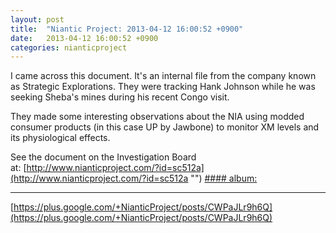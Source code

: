 ```yaml
---
layout: post
title:  "Niantic Project: 2013-04-12 16:00:52 +0900"
date:   2013-04-12 16:00:52 +0900
categories: nianticproject
---
```

I came across this document. It's an internal file from the company known as Strategic Explorations. They were tracking Hank Johnson while he was seeking Sheba's mines during his recent Congo visit.

They made some interesting observations about the NIA using modded consumer products (in this case UP by Jawbone) to monitor XM levels and its physiological effects.

See the document on the Investigation Board at: [http://www.nianticproject.com/?id=sc512a](http://www.nianticproject.com/?id=sc512a "")
[#### album: ](https://plus.google.com/photos/105211554081025512763/albums/5865847879146010961?authkey=CPP_7sSf-6aRZg "")
- - -
[https://plus.google.com/+NianticProject/posts/CWPaJLr9h6Q](https://plus.google.com/+NianticProject/posts/CWPaJLr9h6Q)
